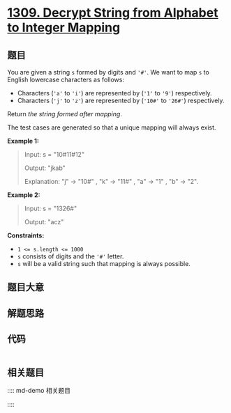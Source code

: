 # [1309. Decrypt String from Alphabet to Integer Mapping](https://leetcode.com/problems/decrypt-string-from-alphabet-to-integer-mapping/)

## 题目

You are given a string `s` formed by digits and `'#'`. We want to map `s` to
English lowercase characters as follows:

  * Characters (`'a'` to `'i'`) are represented by (`'1'` to `'9'`) respectively.
  * Characters (`'j'` to `'z'`) are represented by (`'10#'` to `'26#'`) respectively.

Return _the string formed after mapping_.

The test cases are generated so that a unique mapping will always exist.



**Example 1:**

> Input: s = "10#11#12"
> 
> Output: "jkab"
> 
> Explanation: "j" -> "10#" , "k" -> "11#" , "a" -> "1" , "b" -> "2".

**Example 2:**

> Input: s = "1326#"
> 
> Output: "acz"

**Constraints:**

  * `1 <= s.length <= 1000`
  * `s` consists of digits and the `'#'` letter.
  * `s` will be a valid string such that mapping is always possible.


## 题目大意

## 解题思路

## 代码

```javascript

```

## 相关题目

:::: md-demo 相关题目

::::
